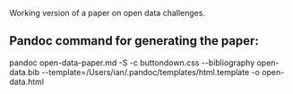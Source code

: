 Working version of a paper on open data challenges.

## Pandoc command for generating the paper:

pandoc open-data-paper.md -S -c buttondown.css --bibliography open-data.bib  --template=/Users/ian/.pandoc/templates/html.template -o open-data.html


